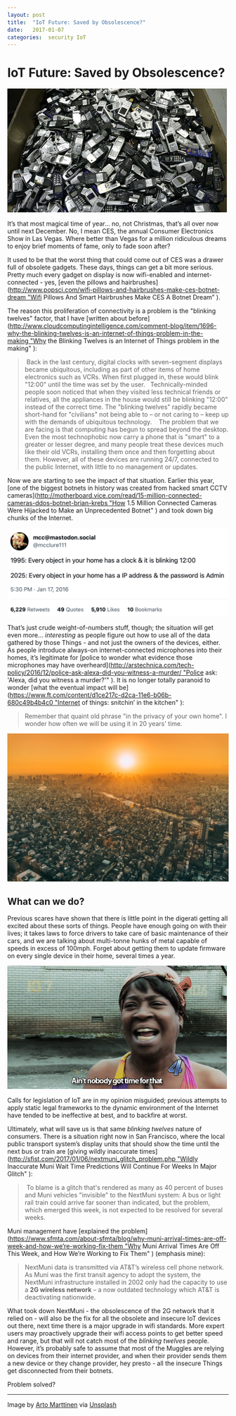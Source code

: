 ```yaml
---
layout: post
title:  "IoT Future: Saved by Obsolescence?"
date:   2017-01-07 
categories:  security IoT 
---
```


# IoT Future: Saved by Obsolescence?


![](/images/unknown_filename.192.png)

It’s that most magical time of year… no, not Christmas, that’s all over now until next December. No, I mean CES, the annual Consumer Electronics Show in Las Vegas. Where better than Vegas for a million ridiculous dreams to enjoy brief moments of fame, only to fade soon after?

It used to be that the worst thing that could come out of CES was a drawer full of obsolete gadgets. These days, things can get a bit more serious. Pretty much every gadget on display is now wifi-enabled and internet-connected - yes, [even the pillows and hairbrushes](http://www.popsci.com/wifi-pillows-and-hairbrushes-make-ces-botnet-dream "Wifi Pillows And Smart Hairbrushes Make CES A Botnet Dream” ).

The reason this proliferation of connectivity is a problem is the "blinking twelves" factor, that I have [written about before](http://www.cloudcomputingintelligence.com/comment-blog/item/1696-why-the-blinking-twelves-is-an-internet-of-things-problem-in-the-making "Why the Blinking Twelves is an Internet of Things problem in the making" ):

> Back in the last century, digital clocks with seven-segment displays became ubiquitous, including as part of other items of home electronics such as VCRs. When first plugged in, these would blink "12:00" until the time was set by the user.
> 
> Technically-minded people soon noticed that when they visited less technical friends or relatives, all the appliances in the house would still be blinking "12:00" instead of the correct time. The "blinking twelves" rapidly became short-hand for "civilians" not being able to – or not caring to – keep up with the demands of ubiquitous technology.
> 
> The problem that we are facing is that computing has begun to spread beyond the desktop. Even the most technophobic now carry a phone that is "smart" to a greater or lesser degree, and many people treat these devices much like their old VCRs, installing them once and then forgetting about them. However, all of these devices are running 24/7, connected to the public Internet, with little to no management or updates.

Now we are starting to see the impact of that situation. Earlier this year, [one of the biggest botnets in history was created from hacked smart CCTV cameras](http://motherboard.vice.com/read/15-million-connected-cameras-ddos-botnet-brian-krebs "How 1.5 Million Connected Cameras Were Hijacked to Make an Unprecedented Botnet" ) and took down big chunks of the Internet.

![](/images/tweet-688775402584731649.png)

That’s just crude weight-of-numbers stuff, though; the situation will get even more… *interesting* as people figure out how to use all of the data gathered by those Things - and not just the owners of the devices, either. As people introduce always-on internet-connected microphones into their homes, it’s legitimate for [police to wonder what evidence those microphones may have overheard](http://arstechnica.com/tech-policy/2016/12/police-ask-alexa-did-you-witness-a-murder/ "Police ask: 'Alexa, did you witness a murder?'" ). It is no longer totally paranoid to wonder [what the eventual impact will be](https://www.ft.com/content/d1ce217c-d2ca-11e6-b06b-680c49b4b4c0 "Internet of things: snitchin’ in the kitchen" ):

> Remember that quaint old phrase "in the privacy of your own home". I wonder how often we will be using it in 20 years' time.

![](/images/unknown_filename.191.jpeg)

## What can we do?

Previous scares have shown that there is little point in the digerati getting all excited about these sorts of things. People have enough going on with their lives; it takes laws to force drivers to take care of basic maintenance of their cars, and we are talking about multi-tonne hunks of metal capable of speeds in excess of 100mph. Forget about getting them to update firmware on every single device in their home, several times a year.

![](/images/unknown_filename.193.gif)

Calls for legislation of IoT are in my opinion misguided; previous attempts to apply static legal frameworks to the dynamic environment of the Internet have tended to be ineffective at best, and to backfire at worst.

Ultimately, what will save us is that same *blinking twelves* nature of consumers. There is a situation right now in San Francisco, where the local public transport system’s display units that should show the time until the next bus or train are [giving wildly inaccurate times](http://sfist.com/2017/01/06/nextmuni_glitch_problem.php "Wildly Inaccurate Muni Wait Time Predictions Will Continue For Weeks In Major Glitch" ):

> To blame is a glitch that's rendered as many as 40 percent of buses and Muni vehicles "invisible" to the NextMuni system: A bus or light rail train could arrive far sooner than indicated, but the problem, which emerged this week, is not expected to be resolved for several weeks.

Muni management have [explained the problem](https://www.sfmta.com/about-sfmta/blog/why-muni-arrival-times-are-off-week-and-how-we’re-working-fix-them "Why Muni Arrival Times Are Off This Week, and How We’re Working to Fix Them" ) (emphasis mine):

> NextMuni data is transmitted via AT&T’s wireless cell phone network. As Muni was the first transit agency to adopt the system, the NextMuni infrastructure installed in 2002 only had the capacity to use a **2G wireless network** – a now outdated technology which AT&T is deactivating nationwide.

What took down NextMuni - the obsolescence of the 2G network that it relied on - will also be the fix for all the obsolete and insecure IoT devices out there, next time there is a major upgrade in wifi standards. More expert users may proactively upgrade their wifi access points to get better speed and range, but that will not catch most of the *blinking twelves* people. However, it’s probably safe to assume that most of the Muggles are relying on devices from their internet provider, and when their provider sends them a new device or they change provider, hey presto - all the insecure Things get disconnected from their botnets.

Problem solved?

***
Image by [Arto Marttinen](http://wandervisions.com) via [Unsplash](https://unsplash.com)

                                 